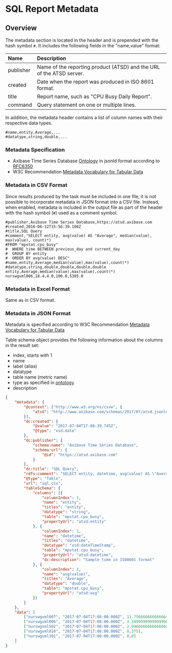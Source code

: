 # SQL Report Metadata

## Overview

The metadata section is located in the header and is prepended with the hash symbol `#`.
It includes the following fields in the "name,value" format:

|**Name**|**Description**|
|:---|:---|
|publisher| Name of the reporting product (ATSD) and the URL of the ATSD server.|
|created| Date when the report was produced in ISO 8601 format.|
|title | Report name, such as "CPU Busy Daily Report". |
|command | Query statement on one or multiple lines. |

In addition, the metadata header contains a list of column names with their respective data types.

```
#name,entity,Average,...
#datatype,string,double,...
```

### Metadata Specification

* Axibase Time Series Database [Ontology](atsd.jsonld) in jsonld format according to [RFC6350](https://tools.ietf.org/html/rfc6350)
* W3C Recommendation [Metadata Vocabulary for Tabular Data](https://www.w3.org/TR/tabular-metadata/)

### Metadata in CSV Format

Since results produced by the task must be included in one file, it is not possible to incorporate metadata in JSON format into a CSV file.
Instead, when enabled, metadata is included in the output file as part of the header with the hash symbol (`#`) used as a comment symbol.

```
#publisher,Axibase Time Series Database,https://atsd.axibase.com
#created,2016-06-12T15:56:39.106Z
#title,SQL Query
#comment,"SELECT entity, avg(value) AS "Average", median(value), max(value), count(*)
#FROM "mpstat.cpu_busy"
#  WHERE time BETWEEN previous_day and current_day
#  GROUP BY entity
#  ORDER BY avg(value) DESC"
#name,entity,Average,median(value),max(value),count(*)
#datatype,string,double,double,double,double
entity,Average,median(value),max(value),count(*)
nurswgvml006,18.4,4.0,100.0,5385.0
```

### Metadata in Excel Format

Same as in CSV format.

### Metadata in JSON Format

Metadata is specified according to W3C Recommendation [Metadata Vocabulary for Tabular Data](https://www.w3.org/TR/tabular-metadata/)

Table schema object provides the following information about the columns in the result set:

* index, starts with 1
* name
* label (alias)
* datatype
* table name (metric name)
* type as specified in [ontology](atsd.jsonld)
* description

```json
{
	"metadata": {
		"@context": ["http://www.w3.org/ns/csvw", {
			"atsd": "http://www.axibase.com/schemas/2017/07/atsd.jsonld"
		}],
		"dc:created": {
			"@value": "2017-07-04T17:08:39.745Z",
			"@type": "xsd:date"
		},
		"dc:publisher": {
			"schema:name": "Axibase Time Series Database",
			"schema:url": {
				"@id": "https://atsd.axibase.com"
			}
		},
		"dc:title": "SQL Query",
		"rdfs:comment": "SELECT entity, datetime, avg(value) AS \"Average\" FROM \"mpstat.cpu_busy\" WHERE datetime > current_minute GROUP BY entity, period(1 minute) ORDER BY avg(value) DESC",
		"@type": "Table",
		"url": "sql.csv",
		"tableSchema": {
			"columns": [{
				"columnIndex": 1,
				"name": "entity",
				"titles": "entity",
				"datatype": "string",
				"table": "mpstat.cpu_busy",
				"propertyUrl": "atsd:entity"
			}, {
				"columnIndex": 2,
				"name": "datetime",
				"titles": "datetime",
				"datatype": "xsd:dateTimeStamp",
				"table": "mpstat.cpu_busy",
				"propertyUrl": "atsd:datetime",
				"dc:description": "Sample time in ISO8601 format"
			}, {
				"columnIndex": 3,
				"name": "avg(value)",
				"titles": "Average",
				"datatype": "double",
				"table": "mpstat.cpu_busy",
				"propertyUrl": "atsd:avg"
			}]
		}
	},
	"data": [
		["nurswgvml007", "2017-07-04T17:08:00.000Z", 11.756666666666664],
		["nurswgvml006", "2017-07-04T17:08:00.000Z", 3.3499999999999996],
		["nurswgvml502", "2017-07-04T17:08:00.000Z", 2.9966666666666666],
		["nurswgvml010", "2017-07-04T17:08:00.000Z", 0.375],
		["nurswgvml301", "2017-07-04T17:08:00.000Z", 0.0]
	]
}
```
